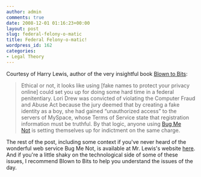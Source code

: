 ```yaml
---
author: admin
comments: true
date: 2008-12-01 01:16:23+00:00
layout: post
slug: federal-felony-o-matic
title: Federal Felony-o-matic!
wordpress_id: 162
categories:
- Legal Theory
---
```


Courtesy of Harry Lewis, author of the very insightful book [Blown to Bits](http://www.bitsbook.com/thebook/):

> Ethical or not, it looks like using [fake names to protect your privacy online] could set you up for doing some hard time in a federal penitentiary. Lori Drew was convicted of violating the Computer Fraud and Abuse Act because the jury deemed that by creating a fake identity as a boy, she had gained “unauthorized access” to the servers of MySpace, whose Terms of Service state that registration information must be truthful. By that logic, anyone using [Bug Me Not](http://bugmenot.com) is setting themselves up for indictment on the same charge.

The rest of the post, including some context if you've never heard of the wonderful web service Bug Me Not, is available at Mr. Lewis's website [here](http://www.bitsbook.com/2008/11/neat-and-possibly-criminalizing-web-site-of-the-day/). And if you're a little shaky on the technological side of some of these issues, I recommend Blown to Bits to help you understand the issues of the day.

